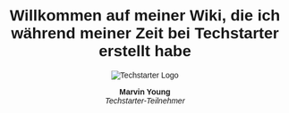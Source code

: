 <!DOCTYPE html>
<html lang="de">
<head>
    <meta charset="UTF-8">
    <meta name="viewport" content="width=device-width, initial-scale=1.0">
    <title>Willkommen auf meiner Wiki</title>
    <style>
        body {
            font-family: Arial, sans-serif;
            text-align: center;
        }
        img {
            max-width: 100%;
            height: auto;
        }
    </style>
</head>
<body>
    <h1>Willkommen auf meiner Wiki, die ich während meiner Zeit bei Techstarter erstellt habe</h1>
    <img src="https://techstarter.de/wp-content/uploads/2024/03/techstarter-logo.svg" alt="Techstarter Logo">
    <p><strong>Marvin Young</strong><br><em>Techstarter-Teilnehmer</em></p>
</body>
</html>

